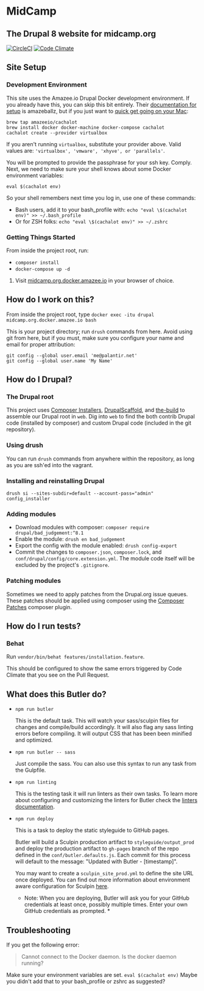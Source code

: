 # MidCamp
## The Drupal 8 website for midcamp.org
[![CircleCI](https://circleci.com/gh/MidCamp/midcamp.svg?style=shield)](https://circleci.com/gh/MidCamp/midcamp)
[![Code Climate](https://codeclimate.com/github/MidCamp/midcamp/badges/gpa.svg)](https://codeclimate.com/github/MidCamp/midcamp)

## Site Setup

###  Development Environment

This site uses the Amazee.io Drupal Docker development environment. If you already have this, you can skip this bit entirely. Their [documentation for setup](https://docs.amazee.io/local_docker_development/local_docker_development.html) is amazeballz, but if you just want to [quick get going on your Mac](https://stories.amazee.io/easy-local-drupal-development-on-os-x-a01a343f99e3):

```
brew tap amazeeio/cachalot
brew install docker docker-machine docker-compose cachalot
cachalot create --provider virtualbox
```

If you aren't running `virtualbox`, substitute your provider above. Valid values are: `'virtualbox', 'vmware', 'xhyve', or 'parallels'`.

You will be prompted to provide the passphrase for your ssh key. Comply.
Next, we need to make sure your shell knows about some Docker environment variables:

```
eval $(cachalot env)
```
So your shell remembers next time you log in, use one of these commands:
* Bash users, add it to your bash_profile with: `echo "eval \$(cachalot env)" >> ~/.bash_profile`
* Or for ZSH folks: `echo "eval \$(cachalot env)" >> ~/.zshrc`

### Getting Things Started

From inside the project root, run:
 * `composer install`
 * `docker-compose up -d`

1. Visit [midcamp.org.docker.amazee.io](http://midcamp.org.docker.amazee.io) in your browser of choice.

## How do I work on this?

From inside the project root, type `docker exec -itu drupal midcamp.org.docker.amazee.io bash`

This is your project directory; run `drush` commands from here. Avoid using git from here, but if you must, make sure you configure your name and email for proper attribution:

```
git config --global user.email 'me@palantir.net'
git config --global user.name 'My Name'
```

## How do I Drupal?

### The Drupal root

This project uses [Composer Installers](https://github.com/composer/installers), [DrupalScaffold](https://github.com/drupal-composer/drupal-scaffold), and [the-build](https://github.com/palantirnet/the-build) to assemble our Drupal root in `web`. Dig into `web` to find the both contrib Drupal code (installed by composer) and custom Drupal code (included in the git repository).

### Using drush

You can run `drush` commands from anywhere within the repository, as long as you are ssh'ed into the vagrant.

### Installing and reinstalling Drupal

```
drush si --sites-subdir=default --account-pass="admin"  config_installer
```

### Adding modules

* Download modules with composer: `composer require drupal/bad_judgement:^8.1`
* Enable the module: `drush en bad_judgement`
* Export the config with the module enabled: `drush config-export`
* Commit the changes to `composer.json`, `composer.lock`, and `conf/drupal/config/core.extension.yml`. The module code itself will be excluded by the project's `.gitignore`.

### Patching modules

Sometimes we need to apply patches from the Drupal.org issue queues. These patches should be applied using composer using the [Composer Patches](https://github.com/cweagans/composer-patches) composer plugin.

## How do I run tests?

### Behat

Run `vendor/bin/behat features/installation.feature`.

This should be configured to show the same errors triggered by Code Climate that you see on the Pull Request.

## What does this Butler do?

* `npm run butler`

  This is the default task. This will watch your sass/sculpin files for changes and compile/build accordingly. It will also flag any sass linting errors before compiling. It will output CSS that has been been minified and optimized.

* `npm run butler -- sass`

  Just compile the sass. You can also use this syntax to run any task from the Gulpfile.

* `npm run linting`

  This is the testing task it will run linters as their own tasks. To learn more about configuring and customizing the linters for Butler check the [linters documentation](/docs/LINTERS.md).

* `npm run deploy`

  This is a task to deploy the static styleguide to GitHub pages.

  Butler will build a Sculpin production artifact to `styleguide/output_prod` and deploy the production artifact to `gh-pages` branch of the repo defined in the `conf/butler.defaults.js`. Each commit for this process will default to the message: "Updated with Butler - [timestamp]".

  You may want to create a `sculpin_site_prod.yml` to define the site URL once deployed. You can find out more information about environment aware configuration for Sculpin [here](https://sculpin.io/documentation/configuration/).

  * Note: When you are deploying, Butler will ask you for your GitHub credentials at least once, possibly multiple times. Enter your own GitHub credentials as prompted. *

## Troubleshooting

If you get the following error:
> Cannot connect to the Docker daemon. Is the docker daemon running?

Make sure your environment variables are set. `eval $(cachalot env)` Maybe you didn't add that to your bash_profile or zshrc as suggested?
